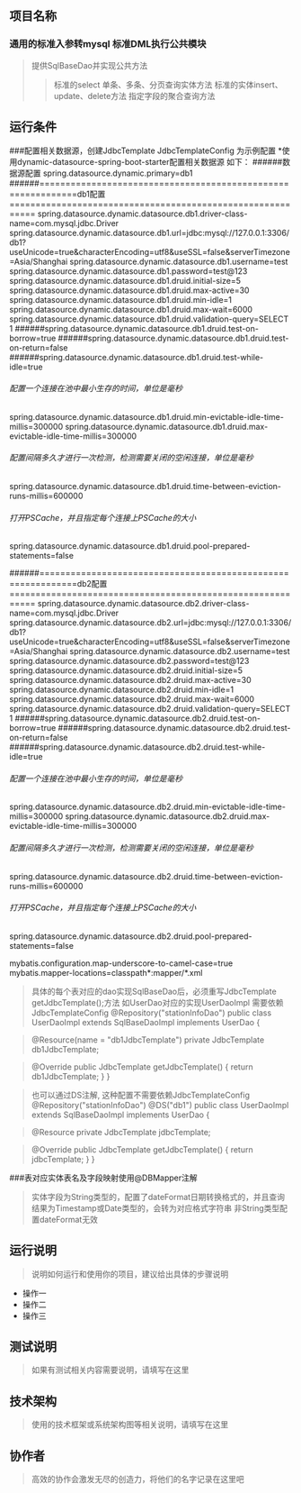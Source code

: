 ## 项目名称
### 通用的标准入参转mysql 标准DML执行公共模块
> 提供SqlBaseDao并实现公共方法
>>标准的select 单条、多条、分页查询实体方法
>>标准的实体insert、update、delete方法
>>指定字段的聚合查询方法



## 运行条件
###配置相关数据源，创建JdbcTemplate JdbcTemplateConfig 为示例配置
*使用dynamic-datasource-spring-boot-starter配置相关数据源
如下：
######数据源配置
spring.datasource.dynamic.primary=db1
######=============================================================db1配置===========================================================
spring.datasource.dynamic.datasource.db1.driver-class-name=com.mysql.jdbc.Driver
spring.datasource.dynamic.datasource.db1.url=jdbc:mysql://127.0.0.1:3306/db1?useUnicode=true&characterEncoding=utf8&useSSL=false&serverTimezone=Asia/Shanghai
spring.datasource.dynamic.datasource.db1.username=test
spring.datasource.dynamic.datasource.db1.password=test@123
spring.datasource.dynamic.datasource.db1.druid.initial-size=5
spring.datasource.dynamic.datasource.db1.druid.max-active=30
spring.datasource.dynamic.datasource.db1.druid.min-idle=1
spring.datasource.dynamic.datasource.db1.druid.max-wait=6000
spring.datasource.dynamic.datasource.db1.druid.validation-query=SELECT 1
######spring.datasource.dynamic.datasource.db1.druid.test-on-borrow=true
######spring.datasource.dynamic.datasource.db1.druid.test-on-return=false
######spring.datasource.dynamic.datasource.db1.druid.test-while-idle=true
###### 配置一个连接在池中最小生存的时间，单位是毫秒
spring.datasource.dynamic.datasource.db1.druid.min-evictable-idle-time-millis=300000
spring.datasource.dynamic.datasource.db1.druid.max-evictable-idle-time-millis=300000
###### 配置间隔多久才进行一次检测，检测需要关闭的空闲连接，单位是毫秒
spring.datasource.dynamic.datasource.db1.druid.time-between-eviction-runs-millis=600000
###### 打开PSCache，并且指定每个连接上PSCache的大小
spring.datasource.dynamic.datasource.db1.druid.pool-prepared-statements=false

######=============================================================db2配置===========================================================
spring.datasource.dynamic.datasource.db2.driver-class-name=com.mysql.jdbc.Driver
spring.datasource.dynamic.datasource.db2.url=jdbc:mysql://127.0.0.1:3306/db1?useUnicode=true&characterEncoding=utf8&useSSL=false&serverTimezone=Asia/Shanghai
spring.datasource.dynamic.datasource.db2.username=test
spring.datasource.dynamic.datasource.db2.password=test@123
spring.datasource.dynamic.datasource.db2.druid.initial-size=5
spring.datasource.dynamic.datasource.db2.druid.max-active=30
spring.datasource.dynamic.datasource.db2.druid.min-idle=1
spring.datasource.dynamic.datasource.db2.druid.max-wait=6000
spring.datasource.dynamic.datasource.db2.druid.validation-query=SELECT 1
######spring.datasource.dynamic.datasource.db2.druid.test-on-borrow=true
######spring.datasource.dynamic.datasource.db2.druid.test-on-return=false
######spring.datasource.dynamic.datasource.db2.druid.test-while-idle=true
###### 配置一个连接在池中最小生存的时间，单位是毫秒
spring.datasource.dynamic.datasource.db2.druid.min-evictable-idle-time-millis=300000
spring.datasource.dynamic.datasource.db2.druid.max-evictable-idle-time-millis=300000
###### 配置间隔多久才进行一次检测，检测需要关闭的空闲连接，单位是毫秒
spring.datasource.dynamic.datasource.db2.druid.time-between-eviction-runs-millis=600000
###### 打开PSCache，并且指定每个连接上PSCache的大小
spring.datasource.dynamic.datasource.db2.druid.pool-prepared-statements=false

mybatis.configuration.map-underscore-to-camel-case=true
mybatis.mapper-locations=classpath*:mapper/*.xml  

>具体的每个表对应的dao实现SqlBaseDao后，必须重写JdbcTemplate getJdbcTemplate();方法
如UserDao对应的实现UserDaoImpl
>需要依赖JdbcTemplateConfig
>@Repository("stationInfoDao")
>public class UserDaoImpl extends SqlBaseDaoImpl<User> implements UserDao {

>    @Resource(name = "db1JdbcTemplate")
>    private JdbcTemplate db1JdbcTemplate;

>    @Override
>    public JdbcTemplate getJdbcTemplate() {
>        return db1JdbcTemplate;
>    }
>}

>也可以通过DS注解, 这种配置不需要依赖JdbcTemplateConfig
>@Repository("stationInfoDao")
>@DS("db1")
>public class UserDaoImpl extends SqlBaseDaoImpl<User> implements UserDao {

>    @Resource
>    private JdbcTemplate jdbcTemplate;

>    @Override
>    public JdbcTemplate getJdbcTemplate() {
>        return jdbcTemplate;
>    }
>}

###表对应实体表名及字段映射使用@DBMapper注解
>实体字段为String类型的，配置了dateFormat日期转换格式的，并且查询结果为Timestamp或Date类型的，会转为对应格式字符串
>非String类型配置dateFormat无效

## 运行说明
> 说明如何运行和使用你的项目，建议给出具体的步骤说明
* 操作一
* 操作二
* 操作三  



## 测试说明
> 如果有测试相关内容需要说明，请填写在这里  



## 技术架构
> 使用的技术框架或系统架构图等相关说明，请填写在这里  


## 协作者
> 高效的协作会激发无尽的创造力，将他们的名字记录在这里吧
